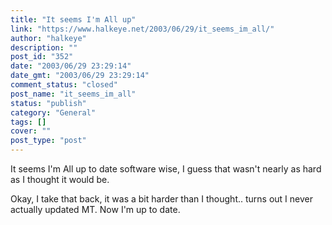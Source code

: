 ```yaml
---
title: "It seems I'm All up"
link: "https://www.halkeye.net/2003/06/29/it_seems_im_all/"
author: "halkeye"
description: ""
post_id: "352"
date: "2003/06/29 23:29:14"
date_gmt: "2003/06/29 23:29:14"
comment_status: "closed"
post_name: "it_seems_im_all"
status: "publish"
category: "General"
tags: []
cover: ""
post_type: "post"
---
```


It seems I'm All up to date software wise, I guess that wasn't nearly as hard as I thought it would be.


Okay, I take that back, it was a bit harder than I thought.. turns out I never actually updated MT. Now I'm up to date.